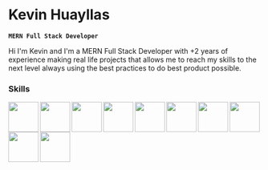 # Kevin Huayllas

**`MERN Full Stack Developer`**

Hi I'm Kevin and I'm a MERN Full Stack Developer with +2 years of experience making real life projects
that allows me to reach my skills to the next level always using the best practices to do best product
possible.

### Skills

<img src="https://cdn.jsdelivr.net/gh/devicons/devicon/icons/html5/html5-original.svg" width="60px" align="left" >
<img src="https://cdn.jsdelivr.net/gh/devicons/devicon/icons/css3/css3-original.svg" width="60px" align="left" >
<img src="https://cdn.jsdelivr.net/gh/devicons/devicon/icons/javascript/javascript-original.svg" width="60px" align="left" >
<img src="https://cdn.jsdelivr.net/gh/devicons/devicon/icons/sass/sass-original.svg" width="60px"  align="left">
<img src="https://cdn.jsdelivr.net/gh/devicons/devicon/icons/typescript/typescript-original.svg" width="60px"  align="left">
<img src="https://cdn.jsdelivr.net/gh/devicons/devicon/icons/d3js/d3js-original.svg" width="60px" align="left" >
<img src="https://cdn.jsdelivr.net/gh/devicons/devicon/icons/react/react-original.svg" width="60px" align="left" >
<img src="https://cdn.jsdelivr.net/gh/devicons/devicon/icons/redux/redux-original.svg" width="60px" align="left" >
<img src="https://cdn.jsdelivr.net/gh/devicons/devicon/icons/nodejs/nodejs-plain-wordmark.svg" width="60px" align="left" >
<img src="https://cdn.jsdelivr.net/gh/devicons/devicon/icons/mongodb/mongodb-plain-wordmark.svg" width="60px"" >

<!---
KevinOmega/KevinOmega is a ✨ special ✨ repository because its `README.md` (this file) appears on your GitHub profile.
You can click the Preview link to take a look at your changes.
--->
